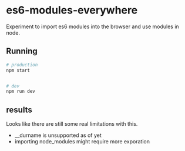 # es6-modules-everywhere
Experiment to import es6 modules into the browser and use modules in node.


## Running 

```bash
# production
npm start


# dev
npm run dev
```


## results

Looks like there are still some real limitations with this.

* __durname is unsupported as of yet
* importing node_modules might require more exporation



